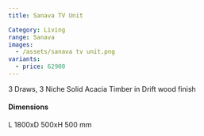 ```yaml
---
title: Sanava TV Unit

Category: Living
range: Sanava
images:
  - /assets/sanava tv unit.png
variants:
  - price: 62900
---
```


3 Draws, 3 Niche
Solid Acacia Timber in Drift wood finish

#### Dimensions

L 1800xD 500xH 500 mm

